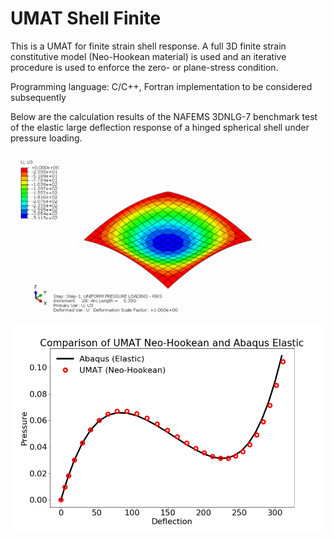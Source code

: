 # UMAT Shell Finite

This is a UMAT for finite strain shell response. A full 3D finite strain constitutive model (Neo-Hookean material) is used and an iterative procedure is used to enforce the zero- or plane-stress condition. 

Programming language: C/C++, Fortran implementation to be considered subsequently

Below are the calculation results of the NAFEMS 3DNLG-7 benchmark test of the elastic large deflection response of a hinged spherical shell under pressure loading.

![](./figures/flattened_n3g7xe4x_umat_orient2_Step1_U3.png)

![](./figures/Comparison_UMAT_Abq.png)




